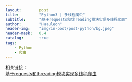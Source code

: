 ```yaml
---
layout:        post
title:         "Python3 | 多线程爬虫"
subtitle:      "基于requests和threading模块实现多线程爬虫"
author:        "Haauleon"
header-img:    "img/in-post/post-python/bg.jpeg"
header-mask:   0.4
catalog:       true
tags:
    - Python
    - 爬虫
---
```


相关链接：    
[基于requests和threading模块实现多线程爬虫](https://blog.csdn.net/sallyyellow/article/details/129873425)